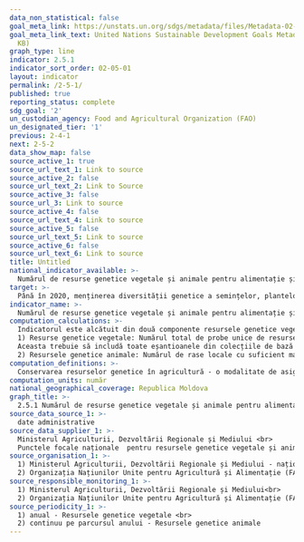 ```yaml
---
data_non_statistical: false
goal_meta_link: https://unstats.un.org/sdgs/metadata/files/Metadata-02-05-01.pdf
goal_meta_link_text: United Nations Sustainable Development Goals Metadata (PDF 334
  KB)
graph_type: line
indicator: 2.5.1
indicator_sort_order: 02-05-01
layout: indicator
permalink: /2-5-1/
published: true
reporting_status: complete
sdg_goal: '2'
un_custodian_agency: Food and Agricultural Organization (FAO)
un_designated_tier: '1'
previous: 2-4-1
next: 2-5-2
data_show_map: false
source_active_1: true
source_url_text_1: Link to source
source_active_2: false
source_url_text_2: Link to Source
source_active_3: false
source_url_3: Link to source
source_active_4: false
source_url_text_4: Link to source
source_active_5: false
source_url_text_5: Link to source
source_active_6: false
source_url_text_6: Link to source
title: Untitled
national_indicator_available: >-
  Numărul de resurse genetice vegetale și animale pentru alimentație și agricultură, asigurate în instalații de conservare pe termen mediu sau lung.
target: >-
  Până în 2020, menținerea diversității genetice a semințelor, plantelor cultivate și animalelor de fermă și domestice și a speciilor lor sălbatice înrudite, inclusiv prin bănci de semințe și plante gestionate corect și diversificate la nivel național, regional și internațional, precum și promovarea accesului și un schimb corect și echitabil al beneficiilor care rezultă din utilizarea resurselor genetice și cunoștințelor tradiționale asociate, conform acordurilor internaționale
indicator_name: >-
  Numărul de resurse genetice vegetale și animale pentru alimentație și agricultură asigurate în instalații de conservare pe termen mediu sau lung
computation_calculations: >-
  Indicatorul este alcătuit din două componente resursele genetice vegetale și resursele genetice animale, care sunt calculate separat.<br> 
  1) Resurse genetice vegetale: Numărul total de probe unice de resurse genetice ale plantelor asigurate de instalații de conservare pe termen mediu și lung. <br> 
  Aceasta trebuie să includă toate eșantioanele din colecțiile de bază și eșantioanele unice stocate în instalații de conservare pe termen mediu ca colecții active numai atunci când aceste probe sunt considerate parte a colecțiilor de bază naționale. Colecțiile de bază pot include atât colecții de semințe, câmp, crioprezervate, cât și in vitro, în funcție de speciile păstrate și de facilitățile disponibile în țară.<br> 
  2) Resursele genetice animale: Numărul de rase locale cu suficient material genetic depozitat în colecțiile de gene Bank care permit reconstrucția rasei în caz de dispariție (conform Ghidurilor pentru crioprezervarea resurselor genetice animale, FAO, 2012)
computation_definitions: >-
  Conservarea resurselor genetice în agricultură - o modalitate de asigurare cu resurse necesare pentru a face față provocărilor cauzate de boli, dăunători și a schimbărilor de mediu noi și cele în evoluție. Cercetătorii folosesc caracterele specifice ale animalelor, culturilor și speciilor sălbatice în diverse scopuri, cum ar fi toleranța la salinitate, rezistența la boli și adaptabilitatea la schimbările climatice. [Conservarea resurselor genetice](https://agrobiznes.md/a-avut-loc-conferinta-internationala-privind-conservarea-resurselor-genetice-vegetale-si-animale.html), de asemenea, le oferă producătorilor diversitatea necesară pentru a se adapta piețelor în schimbare.
computation_units: număr
national_geographical_coverage: Republica Moldova
graph_title: >-
  2.5.1 Numărul de resurse genetice vegetale și animale pentru alimentație și agricultură, asigurate în instalații de conservare pe termen mediu sau lung.
source_data_source_1: >-
  date administrative
source_data_supplier_1: >-
  Ministerul Agriculturii, Dezvoltării Regionale și Mediului <br> 
  Punctele focale naționale  pentru resursele genetice vegetale și animale
source_organisation_1: >-
  1) Ministerul Agriculturii, Dezvoltării Regionale și Mediului - național<br> 
  2) Organizația Națiunilor Unite pentru Agricultură și Alimentație (FAO) - global
source_responsible_monitoring_1: >-
  1) Ministerul Agriculturii, Dezvoltării Regionale și Mediului<br> 
  2) Organizația Națiunilor Unite pentru Agricultură și Alimentație (FAO)
source_periodicity_1: >-
  1) anual - Resursele genetice vegetale <br> 
  2) continuu pe parcursul anului - Resursele genetice animale
---
```

